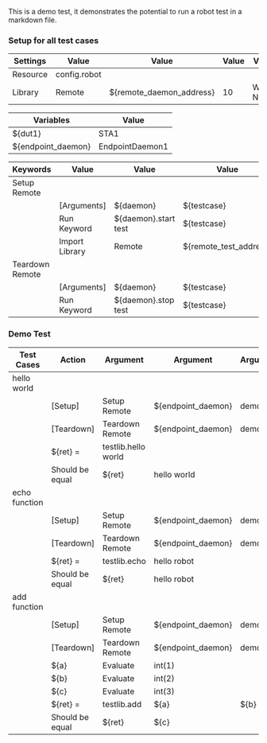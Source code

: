 This is a demo test, it demonstrates the potential to run a robot test in a markdown file.

### Setup for all test cases
| Settings | Value | Value | Value | Value | Value |
|---| ---|---|---|---|---|
| Resource | config.robot |
| Library | Remote | ${remote_daemon_address} | 10 | WITH NAME | ${endpoint_daemon} |

| Variables | Value |
|---|---|
| ${dut1} | STA1 |
| ${endpoint_daemon} | EndpointDaemon1 |

| Keywords | Value | Value | Value | Value | Value |
|---| ---|---|---|---|---|
| Setup Remote |
| | [Arguments] | ${daemon} | ${testcase} | ${testlib} |
| | Run Keyword | ${daemon}.start test | ${testcase} |
| | Import Library | Remote | ${remote_test_address} | WITH NAME | ${testlib} |
| Teardown Remote |
| | [Arguments] | ${daemon} | ${testcase} | ${testlib} | ${dut} |
| | Run Keyword | ${daemon}.stop test | ${testcase} |

### Demo Test

| Test Cases | Action | Argument | Argument | Argument | Argument | Argument |
|---|---|---|---|---|---|---|
| hello world |
| | [Setup] | Setup Remote | ${endpoint_daemon} | demotest | testlib |
| | [Teardown] | Teardown Remote | ${endpoint_daemon} | demotest | testlib | ${dut1} |
| | ${ret} = | testlib.hello world |
| | Should be equal | ${ret} | hello world |
| echo function |
| | [Setup] | Setup Remote | ${endpoint_daemon} | demotest | testlib |
| | [Teardown] | Teardown Remote | ${endpoint_daemon} | demotest | testlib | ${dut1} |
| | ${ret} = | testlib.echo | hello robot
| | Should be equal | ${ret} | hello robot |
| add function |
| | [Setup] | Setup Remote | ${endpoint_daemon} | demotest | testlib |
| | [Teardown] | Teardown Remote | ${endpoint_daemon} | demotest | testlib | ${dut1} |
| | ${a} |  Evaluate |  int(1) |
| | ${b} |  Evaluate |  int(2) |
| | ${c} |  Evaluate |  int(3) |
| | ${ret} = | testlib.add | ${a} | ${b}
| | Should be equal | ${ret} | ${c} |
